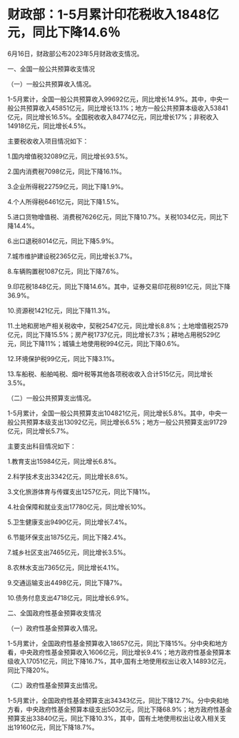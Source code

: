 

# 财政部：1-5月累计印花税收入1848亿元，同比下降14.6％

6月16日，财政部公布2023年5月财政收支情况。

一、全国一般公共预算收支情况

（一）一般公共预算收入情况。

1-5月累计，全国一般公共预算收入99692亿元，同比增长14.9%。其中，中央一般公共预算收入45851亿元，同比增长13.1%；地方一般公共预算本级收入53841亿元，同比增长16.5%。全国税收收入84774亿元，同比增长17%；非税收入14918亿元，同比增长4.5%。

主要税收收入项目情况如下：

1.国内增值税32089亿元，同比增长93.5%。

2.国内消费税7098亿元，同比下降16.1%。

3.企业所得税22759亿元，同比下降1.9%。

4.个人所得税6461亿元，同比下降1.5%。

5.进口货物增值税、消费税7626亿元，同比下降10.7%。关税1034亿元，同比下降14.4%。

6.出口退税8014亿元，同比下降5.9%。

7.城市维护建设税2365亿元，同比增长3.7%。

8.车辆购置税1087亿元，同比下降7.6%。

9.印花税1848亿元，同比下降14.6%。其中，证券交易印花税891亿元，同比下降36.9%。

10.资源税1421亿元，同比下降11.3%。

11.土地和房地产相关税收中，契税2547亿元，同比增长8.8%；土地增值税2579亿元，同比下降15.5%；房产税1737亿元，同比增长7.3%；耕地占用税529亿元，同比下降11%；城镇土地使用税994亿元，同比下降0.6%。

12.环境保护税99亿元，同比下降3.1%。

13.车船税、船舶吨税、烟叶税等其他各项税收收入合计515亿元，同比增长3.5%。

（二）一般公共预算支出情况。

1-5月累计，全国一般公共预算支出104821亿元，同比增长5.8%。其中，中央一般公共预算本级支出13092亿元，同比增长6.5%；地方一般公共预算支出91729亿元，同比增长5.7%。

主要支出科目情况如下：

1.教育支出15984亿元，同比增长6.8%。

2.科学技术支出3342亿元，同比增长8.6%。

3.文化旅游体育与传媒支出1257亿元，同比下降1%。

4.社会保障和就业支出17780亿元，同比增长10%。

5.卫生健康支出9490亿元，同比增长7.4%。

6.节能环保支出1875亿元，同比下降2.4%。

7.城乡社区支出7465亿元，同比增长3.5%。

8.农林水支出7365亿元，同比增长4.1%。

9.交通运输支出4498亿元，同比下降7%。

10.债务付息支出4718亿元，同比增长6.9%。

二、全国政府性基金预算收支情况

（一）政府性基金预算收入情况。

1-5月累计，全国政府性基金预算收入18657亿元，同比下降15%。分中央和地方看，中央政府性基金预算收入1606亿元，同比增长9.4%；地方政府性基金预算本级收入17051亿元，同比下降16.7%，其中,国有土地使用权出让收入14893亿元，同比下降20%。

（二）政府性基金预算支出情况。

1-5月累计，全国政府性基金预算支出34343亿元，同比下降12.7%。分中央和地方看，中央政府性基金预算本级支出503亿元，同比下降68.9%；地方政府性基金预算支出33840亿元，同比下降10.3%，其中，国有土地使用权出让收入相关支出19160亿元，同比下降18.7%。

